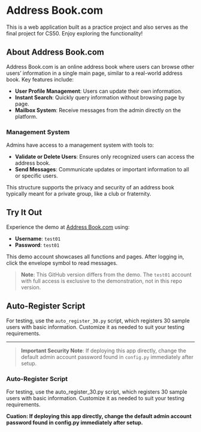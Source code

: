 # Address Book.com

This is a web application built as a practice project and also serves as the final project for CS50. Enjoy exploring the functionality!

## About Address Book.com

Address Book.com is an online address book where users can browse other users’ information in a single main page, similar to a real-world address book. Key features include:

- **User Profile Management**: Users can update their own information.
- **Instant Search**: Quickly query information without browsing page by page.
- **Mailbox System**: Receive messages from the admin directly on the platform.

### Management System

Admins have access to a management system with tools to:
- **Validate or Delete Users**: Ensures only recognized users can access the address book.
- **Send Messages**: Communicate updates or important information to all or specific users.

This structure supports the privacy and security of an address book typically meant for a private group, like a club or fraternity.

## Try It Out

Experience the demo at [Address Book.com](https://ha3269570.pythonanywhere.com/login) using:
- **Username**: `test01`
- **Password**: `test01`

This demo account showcases all functions and pages. After logging in, click the envelope symbol to read messages.

> **Note**: This GitHub version differs from the demo. The `test01` account with full access is exclusive to the demonstration, not in this repo version.

## Auto-Register Script

For testing, use the `auto_register_30.py` script, which registers 30 sample users with basic information. Customize it as needed to suit your testing requirements.

---

> **Important Security Note**: If deploying this app directly, change the default admin account password found in `config.py` immediately after setup.


### Auto-Register Script
For testing, use the auto_register_30.py script, which registers 30 sample users with basic information. Customize it as needed to suit your testing requirements.   

**Cuation: If deploying this app directly, change the default admin account password found in config.py immediately after setup.**
